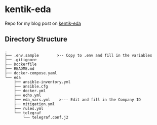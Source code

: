 # kentik-eda

Repo for my blog post on [kentik-eda](https://net4fungr.github.io/posts/modern-nms/)


## Directory Structure
```
.
├── .env.sample        >-- Copy to .env and fill in the variables
├── .gitignore
├── Dockerfile
├── README.md
├── docker-compose.yaml
└── eda
    ├── ansible-inventory.yml
    ├── ansible.cfg
    ├── docker.yml
    ├── echo.yml
    ├── eda_vars.yml    >--- Edit and fill in the Company ID
    ├── mitigation.yml
    ├── rules.yml
    └── telegraf
        └── telegraf.conf.j2
```
